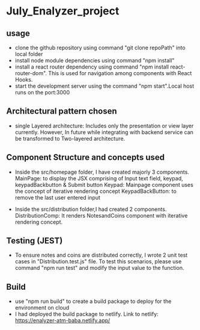 # July_Enalyzer_project

## usage
- clone the github repository using command "git clone repoPath" into local folder
- install node module dependencies using command "npm install"
- install a react router dependency using command "npm install react-router-dom". This is used for navigation among components with React Hooks.
- start the development server using the command "npm start".Local host runs on the port:3000

## Architectural pattern chosen
- single Layered architecture: Includes only the presentation or view layer currently. However, In future while integrating with backend service can be transformed to Two-layered architecture. 

## Component Structure and concepts used
- Inside the src/homepage folder, I have created majorly 3 components.
MainPage: to display the JSX comprising of Input text field, keypad, keypadBackbutton & Submit button
Keypad: Mainpage component uses the concept of iterative rendering concept
KeypadBackButton: to remove the last user entered input

- Inside the src/distribution folder,I had created 2 components.
DistributionComp: It renders NotesandCoins component with iterative rendering concept.

## Testing (JEST)
- To ensure notes and coins are distributed correctly, I wrote 2 unit test cases in "Distribution.test.js" file.
  To test this scenarios, please use command "npm run test" and modify the input value to the function.

## Build
-  use "npm run build" to create a build package to deploy for the environment on cloud
- I had deployed the build package to netlify.
Link to netlify: https://enalyzer-atm-baba.netlify.app/
 